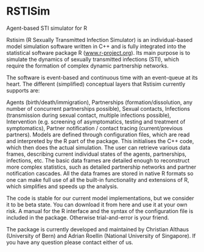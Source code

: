 # RSTISim
Agent-based STI simulator for R

Rstisim (R Sexually Transmitted Infection Simulator) is an individual-based model simulation software written in C++ and is fully integrated into the statistical software package R (www.r-project.org). Its main purpose is to simulate the dynamics of sexually transmitted infections (STI), which require the formation of complex dynamic partnership networks.

The software is event-based and continuous time with an event-queue at its heart. The different (simplified) conceptual layers that Rstisim currently supports are:

Agents (birth/death/immigration),
Partnerships (formation/dissolution, any number of concurrent partnerships possible),
Sexual contacts,
Infections (transmission during sexual contact, multiple infections possible),
Intervention (e.g. screening of asymptomatics, testing and treatment of symptomatics),
Partner notification / contact tracing (current/previous partners).
Models are defined through configuration files, which are read and interpreted by the R part of the package. This initialises the C++ code, which then does the actual simulation. The user can retrieve various data frames, describing current individual states of the agents, partnerships, infections, etc. The basic data frames are detailed enough to reconstruct more complex statistics, such as detailed partnership networks and partner notification cascades. All the data frames are stored in native R formats so one can make full use of all the built-in functionality and extensions of R, which simplifies and speeds up the analysis.

The code is stable for our current model implementations, but we consider it to be beta state. You can download it from here and use it at your own risk. A manual for the R interface and the syntax of the configuration file is included in the package. Otherwise trial-and-error is your friend.

The package is currently developed and maintained by Christian Althaus (University of Bern) and Adrian Roellin (National University of Singapore). If you have any question please contact either of us.
